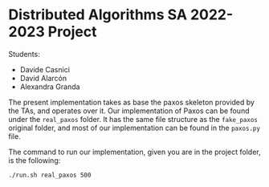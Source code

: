 # Distributed Algorithms SA 2022-2023 Project

Students:

- Davide Casnici
- David Alarcón
- Alexandra Granda

The present implementation takes as base the paxos skeleton provided by the TAs, and operates over it. Our implementation 
of Paxos can be found under the `real_paxos` folder. It has the same file structure as the `fake_paxos` original folder, and most
of our implementation can be found in the `paxos.py` file.

The command to run our implementation, given you are in the project folder, is the following:
```bash
./run.sh real_paxos 500
```